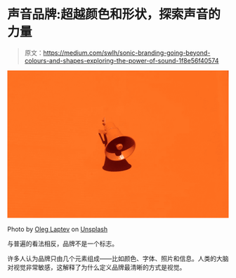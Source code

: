 # 声音品牌:超越颜色和形状，探索声音的力量

> 原文：<https://medium.com/swlh/sonic-branding-going-beyond-colours-and-shapes-exploring-the-power-of-sound-1f8e56f40574>

![](img/80cd6a4df600dd330a92dfce5e0bdfcd.png)

Photo by [Oleg Laptev](https://unsplash.com/@snowshade?utm_source=unsplash&utm_medium=referral&utm_content=creditCopyText) on [Unsplash](https://unsplash.com/search/photos/speaker?utm_source=unsplash&utm_medium=referral&utm_content=creditCopyText)

与普遍的看法相反，品牌不是一个标志。

许多人认为品牌只由几个元素组成——比如颜色、字体、照片和信息。人类的大脑对视觉非常敏感，这解释了为什么定义品牌最清晰的方式是视觉。